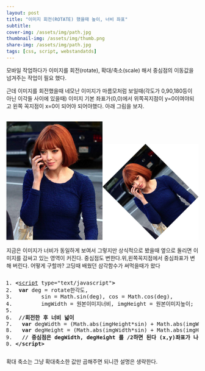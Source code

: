 ```yaml
---
layout: post
title: "이미지 회전(ROTATE) 했을때 높이, 너비 좌표"
subtitle: 
cover-img: /assets/img/path.jpg
thumbnail-img: /assets/img/thumb.png
share-img: /assets/img/path.jpg
tags: [css, script, webstandatds]
---
```

<div class="entry-content">
    <p>모바일 작업하다가 이미지를 회전(rotate), 확대/축소(scale) 해서 중심점의 이동값을 넘겨주는 작업이 필요 했다.</p>
    <p>근데 이미지를 회전했을때 네모난 이미지가 마름모처럼 보일때(각도가 0,90,180등이 아닌 이각들 사이에 있을때) 이미지 기본 좌표가(0,0)에서 위쪽꼭지점이 y=0이여야되고 왼쪽 꼭지점이 x=0이 되어야 되어야했다. 아래 그림을 보자. </p>
    <p><span id="more-328"></span><br>
    <img src="/assets/img/post/rotate_before.jpg" alt="아만다사이프리드" width="50%"><img src="/assets/img/post/rotate_after.png" alt="아만다사이프리드 -45도 회전" width="50%"></p>
    <p>지금은 이미지가 너비가 동일하게 보여서 그렇지만 상식적으로 봤을때 옆으로 돌리면 이미지를 감싸고 있는 영역이 커진다. 중심점도 변한다.위,왼쪽꼭지점에서 중심좌표가 변해 버린다. 어떻게 구할까? 고딩때 배웠던 삼각함수가 써먹을때가 왔다 </p>
    <pre class="html cH_kip"><ol><li class="odd"><span><b class="meta">&lt;</b><a href="http://tranbot.net/html5/scripting-1.html#script" class="meta">script</a> type="text/javascript"<b class="meta">&gt;</b></span></li><li class="even"><span>	<b class="js">var</b> deg = rotate한각도,</span></li><li class="odd"><span>		sin = Math.sin(deg), cos = Math.cos(deg),</span></li><li class="even"><span>		imgWidth = 원본이미지너비, imgHeight = 원본이미지높이;</span></li><li class="odd fifth"><span></span></li><li class="even"><span>	<b class="comment">//회전한 후 너비 넓이</b></span></li><li class="odd"><span>	<b class="js">var</b> degWidth = (Math.abs(imgHeight*sin) + Math.abs(imgWidth*cos);</span></li><li class="even"><span>	<b class="js">var</b> degHeight = (Math.abs(imgWidth*sin) + Math.abs(imgHeight*cos);</span></li><li class="odd"><span>	<b class="comment">// 중심점은 degWidth, degHeight 를 /2하면 된다 (x,y)좌표가 나온다.</b></span></li><li class="even fifth"><span><b class="meta">&lt;/script</b><b class="meta">&gt;</b></span></li></ol></pre>
    <p>확대 축소는 그냥 확대축소한 값만 곱해주면 되니깐 설명은 생략한다.</p>
</div>